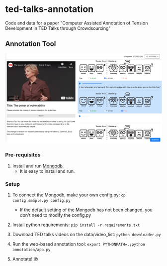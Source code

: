 # ted-talks-annotation

Code and data for a paper "Computer Assisted Annotation of Tension Development in TED Talks through Crowdsourcing" 

## Annotation Tool

<img src="https://github.com/nlpcl-lab/ted-talks-annotation/raw/master/annotation/static/img/interface.jpg" width="600px">

### Pre-requisites

1. Install and run [Mongodb](https://www.mongodb.com/).
    - It is easy to install and run.

### Setup 

1. To connect the Mongodb, make your own config.py: `cp config.smaple.py config.py`
    - If the default setting of the Mongodb has not been changed, you don't need to modify the config.py
    
2. Install python requirements: `pip install -r requirements.txt`

3. Download TED talks videos on the data/video_list: `python downloader.py`

4. Run the web-based annotation tool: `export PYTHONPATH=.;python annotation/app.py`

5. Annotate! 😵

    

